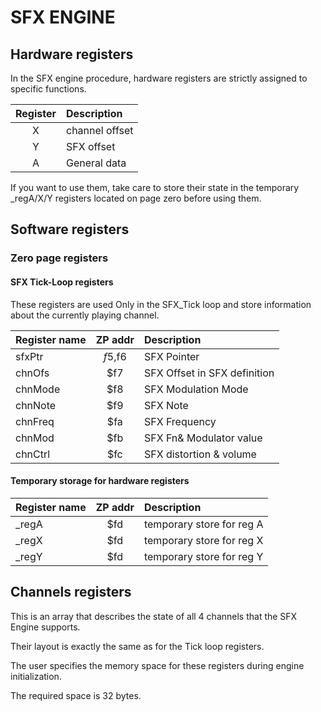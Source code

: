 # SFX ENGINE

## Hardware registers

In the SFX engine procedure, hardware registers are strictly assigned to specific functions.

| Register | Description    |
|:--------:|:---------------|
| X        | channel offset |
| Y        | SFX offset     |
| A        | General data   |

If you want to use them, take care to store their state in the temporary _regA/X/Y registers located on page zero before using them.

## Software registers

### Zero page registers

#### SFX Tick-Loop registers

These registers are used Only in the SFX_Tick loop and store information about the currently playing channel.

| Register name | ZP addr | Description                  |
|:--------------|:-------:|:-----------------------------|
| sfxPtr        | $f5,$f6 | SFX Pointer                  |
| chnOfs        | $f7     | SFX Offset in SFX definition |
| chnMode       | $f8     | SFX Modulation Mode          |
| chnNote       | $f9     | SFX Note                     |
| chnFreq       | $fa     | SFX Frequency                |
| chnMod        | $fb     | SFX Fn& Modulator value      |
| chnCtrl       | $fc     | SFX distortion & volume      |

#### Temporary storage for hardware registers

| Register name | ZP addr | Description                  |
|:--------------|:-------:|:-----------------------------|
| _regA         | $fd     | temporary store for reg A    |
| _regX         | $fd     | temporary store for reg X    |
| _regY         | $fd     | temporary store for reg Y    |

## Channels registers

This is an array that describes the state of all 4 channels that the SFX Engine supports. 

Their layout is exactly the same as for the Tick loop registers.

The user specifies the memory space for these registers during engine initialization.

The required space is 32 bytes.